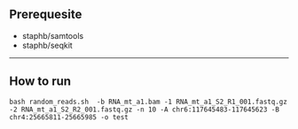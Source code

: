 ## Prerequesite
* staphb/samtools
* staphb/seqkit
---
## How to run
```
bash random_reads.sh  -b RNA_mt_a1.bam -1 RNA_mt_a1_S2_R1_001.fastq.gz -2 RNA_mt_a1_S2_R2_001.fastq.gz -n 10 -A chr6:117645483-117645623 -B chr4:25665811-25665985 -o test
```
